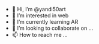 - 👋 Hi, I’m @yandi50art
- 👀 I’m interested in web
- 🌱 I’m currently learning AR
- 💞️ I’m looking to collaborate on ...
- 📫 How to reach me ...

<!---
yandi50art/yandi50art is a ✨ special ✨ repository because its `README.md` (this file) appears on your GitHub profile.
You can click the Preview link to take a look at your changes.
--->
